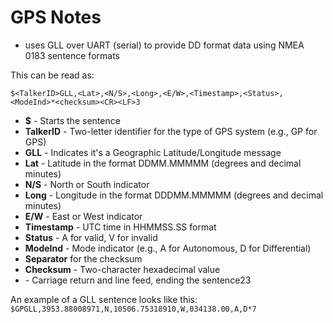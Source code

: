 # GPS Notes

- uses GLL over UART (serial) to provide DD format data using NMEA 0183 sentence formats

This can be read as:

```$<TalkerID>GLL,<Lat>,<N/S>,<Long>,<E/W>,<Timestamp>,<Status>,<ModeInd>*<checksum><CR><LF>3```

- **$** - Starts the sentence
- **TalkerID** - Two-letter identifier for the type of GPS system (e.g., GP for GPS)
- **GLL** - Indicates it's a Geographic Latitude/Longitude message
- **Lat** - Latitude in the format DDMM.MMMMM (degrees and decimal minutes)
- **N/S** - North or South indicator
- **Long** - Longitude in the format DDDMM.MMMMM (degrees and decimal minutes)
- **E/W** - East or West indicator
- **Timestamp** - UTC time in HHMMSS.SS format
- **Status** - A for valid, V for invalid
- **ModeInd** - Mode indicator (e.g., A for Autonomous, D for Differential)
- **Separator** for the checksum
- **Checksum** - Two-character hexadecimal value
- **<CR><LF>** - Carriage return and line feed, ending the sentence23

An example of a GLL sentence looks like this:
```$GPGLL,3953.88008971,N,10506.75318910,W,034138.00,A,D*7```
